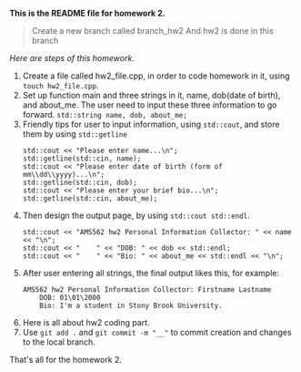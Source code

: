 **This is the README file for homework 2.**

> Create a new branch called branch_hw2
> And hw2 is done in this branch

*Here are steps of this homework.*
1. Create a file called hw2_file.cpp, in order to code homework in it, using `touch hw2_file.cpp`.
2. Set up function main and three strings in it, name, dob(date of birth), and about_me. The user need to input these three information to go forward.
   `std::string name, dob, about_me;`
3. Friendly tips for user to input information, using `std::cout`, and store them by using  `std::getline`
    ```
    std::cout << "Please enter name...\n";
    std::getline(std::cin, name);
    std::cout << "Please enter date of birth (form of mm\\dd\\yyyy)...\n";
    std::getline(std::cin, dob);
    std::cout << "Please enter your brief bio...\n";
    std::getline(std::cin, about_me);
    ```
4. Then design the output page, by using `std::cout std::endl`.
    ```
    std::cout << "AMS562 hw2 Personal Information Collector: " << name << "\n";
    std::cout << "    " << "DOB: " << dob << std::endl;
    std::cout << "    " << "Bio: " << about_me << std::endl << "\n";
    ```
5. After user entering all strings, the final output likes this, for example:
    ```
    AMS562 hw2 Personal Information Collector: Firstname Lastname
        DOB: 01\01\2000
        Bio: I'm a student in Stony Brook University.
    ```
6. Here is all about hw2 coding part.
7. Use `git add .` and `git commit -m "__"` to commit creation and changes to the local branch.

That's all for the homework 2.
